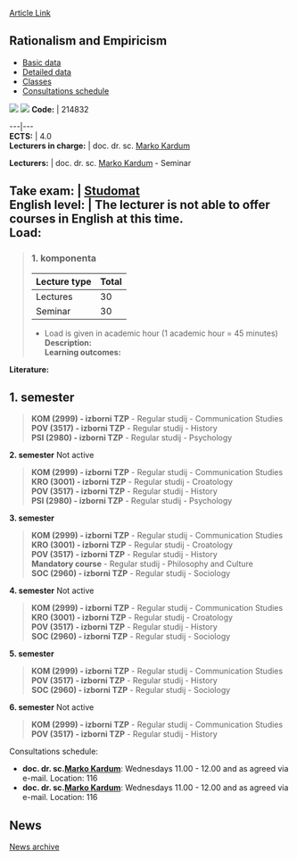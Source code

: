 [Article Link](https://www.fhs.hr/en/course/rae_c)

## Rationalism and Empiricism
  * [Basic data](https://www.fhs.hr/en/course/rae_c#v1id-523825_747366_1_0 "Basic data")
  * [Detailed data](https://www.fhs.hr/en/course/rae_c#v1id-523825_747366_1_1 "Detailed data")
  * [Classes](https://www.fhs.hr/en/course/rae_c#v1id-523825_747366_1_2 "Classes")
  * [Consultations schedule](https://www.fhs.hr/en/course/rae_c#v1id-523825_747366_1_3 "Consultations schedule")


[![](https://www.fhs.hr/img/flags/gif/hr.gif)](https://www.fhs.hr/predmet/rie_c) [![](https://www.fhs.hr/img/flags/gif/gb.gif)](https://www.fhs.hr/en/course/rae_c)
**Code:** |  214832  
  
---|---  
**ECTS:** |  4.0   
**Lecturers in charge:** |  doc. dr. sc. [Marko Kardum](https://www.fhs.hr/staff/marko.kardum)   
  
**Lecturers:** |  doc. dr. sc. [Marko Kardum](https://www.fhs.hr/djelatnik/marko.kardum) - Seminar  
  
**Take exam:** |  [Studomat](http://www.isvu.hr/studomat)  
**English level:** |  The lecturer is not able to offer courses in English at this time.   
**Load:**  
---  
> ### 1. komponenta
> | Lecture type | Total  
> ---|---  
> Lectures | 30  
> Seminar | 30  
> * Load is given in academic hour (1 academic hour = 45 minutes)   
**Description:**  
> **Learning outcomes:**  

  
**Literature:**  

  
**1. semester**  
---  
> **KOM (2999) - izborni TZP** - Regular studij - Communication Studies  
>  **POV (3517) - izborni TZP** - Regular studij - History  
>  **PSI (2980) - izborni TZP** - Regular studij - Psychology  
>   
  
**2. semester** Not active  
> **KOM (2999) - izborni TZP** - Regular studij - Communication Studies  
>  **KRO (3001) - izborni TZP** - Regular studij - Croatology  
>  **POV (3517) - izborni TZP** - Regular studij - History  
>  **PSI (2980) - izborni TZP** - Regular studij - Psychology  
>   
  
**3. semester**  
> **KOM (2999) - izborni TZP** - Regular studij - Communication Studies  
>  **KRO (3001) - izborni TZP** - Regular studij - Croatology  
>  **POV (3517) - izborni TZP** - Regular studij - History  
>  **Mandatory course** - Regular studij - Philosophy and Culture  
>  **SOC (2960) - izborni TZP** - Regular studij - Sociology  
>   
  
**4. semester** Not active  
> **KOM (2999) - izborni TZP** - Regular studij - Communication Studies  
>  **KRO (3001) - izborni TZP** - Regular studij - Croatology  
>  **POV (3517) - izborni TZP** - Regular studij - History  
>  **SOC (2960) - izborni TZP** - Regular studij - Sociology  
>   
  
**5. semester**  
> **KOM (2999) - izborni TZP** - Regular studij - Communication Studies  
>  **POV (3517) - izborni TZP** - Regular studij - History  
>  **SOC (2960) - izborni TZP** - Regular studij - Sociology  
>   
  
**6. semester** Not active  
> **KOM (2999) - izborni TZP** - Regular studij - Communication Studies  
>  **POV (3517) - izborni TZP** - Regular studij - History  
>   
Consultations schedule: 
  * **doc. dr. sc.[Marko Kardum](https://www.fhs.hr/staff/marko.kardum)**: 
Wednesdays 11.00 - 12.00 and as agreed via e-mail.
Location: 116 
  * **doc. dr. sc.[Marko Kardum](https://www.fhs.hr/djelatnik/marko.kardum)**: 
Wednesdays 11.00 - 12.00 and as agreed via e-mail.
Location: 116 


## News
[News archive](https://www.fhs.hr/en/course/rae_c?@=21cde#news_119060 "News archive")
